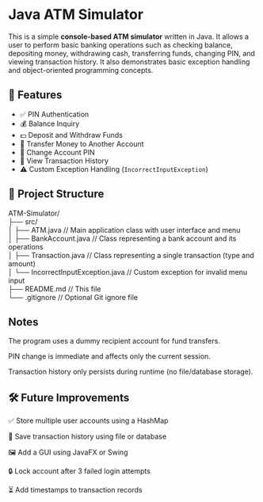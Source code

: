 # Java ATM Simulator

This is a simple **console-based ATM simulator** written in Java. It allows a user to perform basic banking operations such as checking balance, depositing money, withdrawing cash, transferring funds, changing PIN, and viewing transaction history. It also demonstrates basic exception handling and object-oriented programming concepts.

## 🔧 Features

- ✅ PIN Authentication
- 💰 Balance Inquiry
- 💵 Deposit and Withdraw Funds
- 🔁 Transfer Money to Another Account
- 🔐 Change Account PIN
- 📜 View Transaction History
- ⚠️ Custom Exception Handling (`IncorrectInputException`)

## 📂 Project Structure

ATM-Simulator/  
├── src/  
│ ├── ATM.java // Main application class with user interface and menu  
│ ├── BankAccount.java // Class representing a bank account and its operations  
│ ├── Transaction.java // Class representing a single transaction (type and amount)  
│ └── IncorrectInputException.java // Custom exception for invalid menu input  
├── README.md // This file  
└── .gitignore // Optional Git ignore file  

## Notes
The program uses a dummy recipient account for fund transfers.

PIN change is immediate and affects only the current session.

Transaction history only persists during runtime (no file/database storage).

## 🛠 Future Improvements
✅ Store multiple user accounts using a HashMap

💾 Save transaction history using file or database

🖼️ Add a GUI using JavaFX or Swing

🔒 Lock account after 3 failed login attempts

⏳ Add timestamps to transaction records
